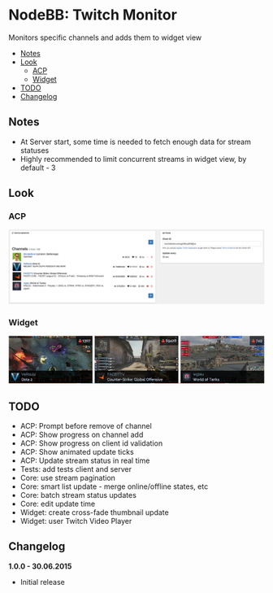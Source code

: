 # NodeBB: Twitch Monitor
Monitors specific channels and adds them to widget view

<!-- START doctoc generated TOC please keep comment here to allow auto update -->
<!-- DON'T EDIT THIS SECTION, INSTEAD RE-RUN doctoc TO UPDATE -->
 

- [Notes](#notes)
- [Look](#look)
  - [ACP](#acp)
  - [Widget](#widget)
- [TODO](#todo)
- [Changelog](#changelog)

<!-- END doctoc generated TOC please keep comment here to allow auto update -->

## Notes

- At Server start, some time is needed to fetch enough data for stream statuses
- Highly recommended to limit concurrent streams in widget view, by default - 3

## Look

### ACP

![Admin Panel View](docs/images/acp.png)

### Widget

![Horizontal Widget View](docs/images/widget.png)

## TODO

- ACP: Prompt before remove of channel
- ACP: Show progress on channel add
- ACP: Show progress on client id validation
- ACP: Show animated update ticks
- ACP: Update stream status in real time
- Tests: add tests client and server
- Core: use stream pagination
- Core: smart list update - merge online/offline states, etc
- Core: batch stream status updates
- Core: edit update time
- Widget: create cross-fade thumbnail update
- Widget: user Twitch Video Player

## Changelog

**1.0.0 - 30.06.2015**

- Initial release
